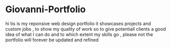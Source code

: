 # Giovanni-Portfolio
hi tis is my reponsive web design portfolio it showcases projects and custom jobs , to show my quality of work so to give potentiall clients 
a good idea of what I can do and to which extent my skills go , please not the portfolio will forever be updated and refined 
